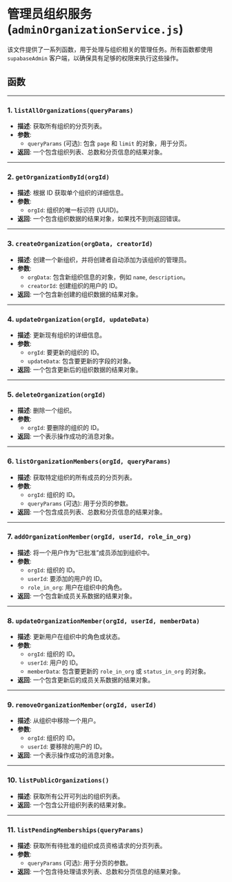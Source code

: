# 管理员组织服务 (`adminOrganizationService.js`)

该文件提供了一系列函数，用于处理与组织相关的管理任务。所有函数都使用 `supabaseAdmin` 客户端，以确保具有足够的权限来执行这些操作。

## 函数

---

### 1. `listAllOrganizations(queryParams)`

- **描述**: 获取所有组织的分页列表。
- **参数**:
    - `queryParams` (可选): 包含 `page` 和 `limit` 的对象，用于分页。
- **返回**: 一个包含组织列表、总数和分页信息的结果对象。

---

### 2. `getOrganizationById(orgId)`

- **描述**: 根据 ID 获取单个组织的详细信息。
- **参数**:
    - `orgId`: 组织的唯一标识符 (UUID)。
- **返回**: 一个包含组织数据的结果对象，如果找不到则返回错误。

---

### 3. `createOrganization(orgData, creatorId)`

- **描述**: 创建一个新组织，并将创建者自动添加为该组织的管理员。
- **参数**:
    - `orgData`: 包含新组织信息的对象，例如 `name`, `description`。
    - `creatorId`: 创建组织的用户的 ID。
- **返回**: 一个包含新创建的组织数据的结果对象。

---

### 4. `updateOrganization(orgId, updateData)`

- **描述**: 更新现有组织的详细信息。
- **参数**:
    - `orgId`: 要更新的组织的 ID。
    - `updateData`: 包含要更新的字段的对象。
- **返回**: 一个包含更新后的组织数据的结果对象。

---

### 5. `deleteOrganization(orgId)`

- **描述**: 删除一个组织。
- **参数**:
    - `orgId`: 要删除的组织的 ID。
- **返回**: 一个表示操作成功的消息对象。

---

### 6. `listOrganizationMembers(orgId, queryParams)`

- **描述**: 获取特定组织的所有成员的分页列表。
- **参数**:
    - `orgId`: 组织的 ID。
    - `queryParams` (可选): 用于分页的参数。
- **返回**: 一个包含成员列表、总数和分页信息的结果对象。

---

### 7. `addOrganizationMember(orgId, userId, role_in_org)`

- **描述**: 将一个用户作为“已批准”成员添加到组织中。
- **参数**:
    - `orgId`: 组织的 ID。
    - `userId`: 要添加的用户的 ID。
    - `role_in_org`: 用户在组织中的角色。
- **返回**: 一个包含新成员关系数据的结果对象。

---

### 8. `updateOrganizationMember(orgId, userId, memberData)`

- **描述**: 更新用户在组织中的角色或状态。
- **参数**:
    - `orgId`: 组织的 ID。
    - `userId`: 用户的 ID。
    - `memberData`: 包含要更新的 `role_in_org` 或 `status_in_org` 的对象。
- **返回**: 一个包含更新后的成员关系数据的结果对象。

---

### 9. `removeOrganizationMember(orgId, userId)`

- **描述**: 从组织中移除一个用户。
- **参数**:
    - `orgId`: 组织的 ID。
    - `userId`: 要移除的用户的 ID。
- **返回**: 一个表示操作成功的消息对象。

---

### 10. `listPublicOrganizations()`

- **描述**: 获取所有公开可列出的组织列表。
- **返回**: 一个包含公开组织列表的结果对象。

---

### 11. `listPendingMemberships(queryParams)`

- **描述**: 获取所有待批准的组织成员资格请求的分页列表。
- **参数**:
    - `queryParams` (可选): 用于分页的参数。
- **返回**: 一个包含待处理请求列表、总数和分页信息的结果对象。

